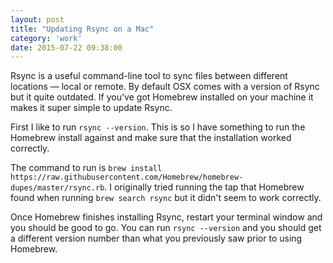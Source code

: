```yaml
---
layout: post
title: "Updating Rsync on a Mac"
category: 'work'
date: 2015-07-22 09:38:00
---
```


Rsync is a useful command-line tool to sync files between different locations &mdash; local or remote. By default OSX comes with a version of Rsync but it quite outdated. If you've got Homebrew installed on your machine it makes it super simple to update Rsync.

First I like to run `rsync --version`. This is so I have something to run the Homebrew install against and make sure that the installation worked correctly.

The command to run is `brew install https://raw.githubusercontent.com/Homebrew/homebrew-dupes/master/rsync.rb`. I originally tried running the tap that Homebrew found when running `brew search rsync` but it didn't seem to work correctly.

Once Homebrew finishes installing Rsync, restart your terminal window and you should be good to go. You can run `rsync --version` and you should get a different version number than what you previously saw prior to using Homebrew.